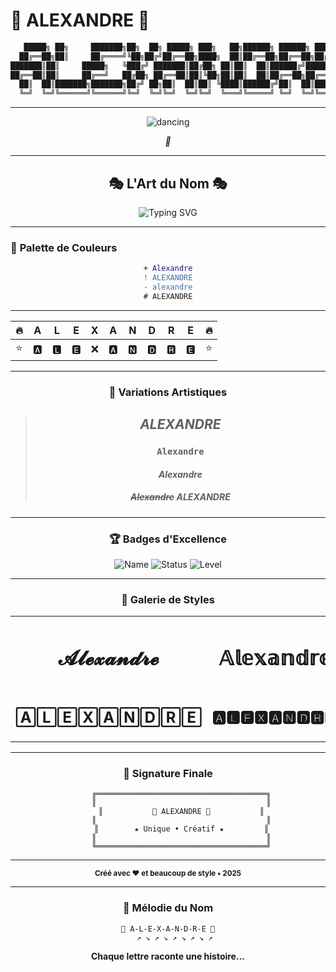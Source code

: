 # 🌟 **ALEXANDRE** 🌟

<div align="center">

```txt
   █████╗ ██╗     ███████╗██╗  ██╗ █████╗ ███╗   ██╗██████╗ ██████╗ ███████╗
  ██╔══██╗██║     ██╔════╝╚██╗██╔╝██╔══██╗████╗  ██║██╔══██╗██╔══██╗██╔════╝
███████║██║     █████╗   ╚███╔╝ ███████║██╔██╗ ██║██║  ██║██████╔╝█████╗
██╔══██║██║     ██╔══╝   ██╔██╗ ██╔══██║██║╚██╗██║██║  ██║██╔══██╗██╔══╝
  ██║  ██║███████╗███████╗██╔╝ ██╗██║  ██║██║ ╚████║██████╔╝██║  ██║███████╗
  ╚═╝  ╚═╝╚══════╝╚══════╝╚═╝  ╚═╝╚═╝  ╚═╝╚═╝  ╚═══╝╚═════╝ ╚═╝  ╚═╝╚══════╝
```

</div>

---

<div align="center">

![dancing](https://media3.giphy.com/media/v1.Y2lkPTc5MGI3NjExa3AzYnp2OTNkaXoycXdwdTkwazVleGp3bDlzYm5sd2hrMHdpNnI1aiZlcD12MV9pbnRlcm5hbF9naWZfYnlfaWQmY3Q9Zw/g7GKcSzwQfugw/giphy.gif)

*🕺*

</div>


---

<div align="center">

## 🎭 **L'Art du Nom** 🎭

![Typing SVG](https://readme-typing-svg.demolab.com?font=Fira+Code&weight=600&size=30&duration=4000&pause=1000&color=F75C7E&center=true&vCenter=true&width=435&lines=Alexandre;Développeur;Créateur;Innovateur)

</div>

---

### 🌈 **Palette de Couleurs**

<div align="center">

```diff
+ Alexandre
! ALEXANDRE
- alexandre
# ALEXANDRE
```

</div>

---

<div align="center">

| 🔥 | **A** | **L** | **E** | **X** | **A** | **N** | **D** | **R** | **E** | 🔥 |
|:---:|:---:|:---:|:---:|:---:|:---:|:---:|:---:|:---:|:---:|:---:|
| ⭐ | 🅰️ | 🅻 | 🅴 | ❌ | 🅰️ | 🅽 | 🅳 | 🆁 | 🅴 | ⭐ |

</div>

---

<div align="center">

### 🎨 **Variations Artistiques**

> ## ***ALEXANDRE***
>
> ### `Alexandre`
>
> #### ***Alexandre***
>
> ##### ~~Alexandre~~ **ALEXANDRE**

</div>

---

<div align="center">

### 🏆 **Badges d'Excellence**

![Name](https://img.shields.io/badge/Name-Alexandre-brightgreen?style=for-the-badge&logo=github)
![Status](https://img.shields.io/badge/Status-Extraordinaire-gold?style=for-the-badge&logo=star)
![Level](https://img.shields.io/badge/Level-Légendaire-purple?style=for-the-badge&logo=trophy)

</div>

---

<div align="center">

### 🎪 **Galerie de Styles**

<table>
<tr>
<td align="center"><h1>𝓐𝓵𝓮𝔁𝓪𝓷𝓭𝓻𝓮</h1></td>
<td align="center"><h1>𝔸𝕝𝕖𝕩𝕒𝕟𝕕𝕣𝕖</h1></td>
<td align="center"><h1>𝖠𝗅𝖾𝗑𝖺𝗇𝖽𝗋𝖾</h1></td>
</tr>
<tr>
<td align="center"><h2>🄰🄻🄴🅇🄰🄽🄳🅁🄴</h2></td>
<td align="center"><h2>🅰🅻🅴🆇🅰🅽🅳🆁🅴</h2></td>
<td align="center"><h2>Ⓐⓛⓔⓧⓐⓝⓓⓡⓔ</h2></td>
</tr>
</table>

</div>

---

<div align="center">

### 🌟 **Signature Finale**

```
      ╔══════════════════════════════════════╗
      ║                                      ║
      ║           🎯 ALEXANDRE 🎯           ║
      ║                                      ║
      ║        ★ Unique • Créatif ★         ║
      ║                                      ║
      ╚══════════════════════════════════════╝
```

---

<sub>**Créé avec ❤️ et beaucoup de style • 2025**</sub>

</div>

---

<div align="center">

### 🎵 **Mélodie du Nom**

```
🎵 A-L-E-X-A-N-D-R-E 🎵
   ↗️ ↘️ ↗️ ↘️ ↗️ ↘️ ↗️ ↘️ ↗️
```

**Chaque lettre raconte une histoire...**

</div>
